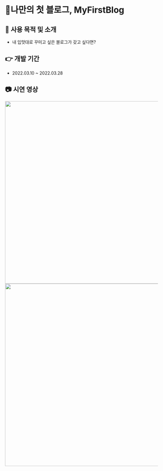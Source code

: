 # 💸나만의 첫 블로그, MyFirstBlog

## 🎈 사용 목적 및 소개

- 내 입맛대로 꾸미고 싶은 블로그가 갖고 싶다면?

## 👉 개발 기간

- 2022.03.10 ~ 2022.03.28

## 📷 시연 영상

<img src="피터팬 의블로그 시연 영상1 (online-video-cutter.com).gif" width="600px">
<img src="피터팬 의블로그 시연 영상2 (online-video-cutter.com) (1).gif" width="600px">
